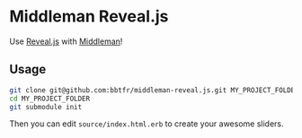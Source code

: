 Middleman Reveal.js
===

Use [Reveal.js](http://lab.hakim.se/reveal-js/) with [Middleman](https://middlemanapp.com/)!

Usage
---

```bash
git clone git@github.com:bbtfr/middleman-reveal.js.git MY_PROJECT_FOLDER
cd MY_PROJECT_FOLDER
git submodule init
```

Then you can edit `source/index.html.erb` to create your awesome sliders.
